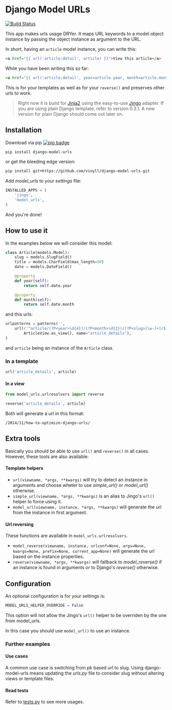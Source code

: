 # Django Model URLs

[![Build Status](https://travis-ci.org/vinyll/django-model-urls.svg)](https://travis-ci.org/vinyll/django-model-urls)

This app makes urls usage DRYer.
It maps URL keywords to a model object instance by passing the object
instance as argument to the URL.

In short, having an `article` model instance, you can write this:

```html
<a href="{{ url('article:detail', article) }}">View this article</a>
```

While you have been writing this so far:

```html
<a href="{{ url('article:detail', year=article.year, month=article.month, slug=article.slug) }}">View this article</a>
```

This is for your templates as well as for your `reverse()` and preserves
other urls to work.

> Right now it is build for [Jinja2](http://jinja.pocoo.org/) using the
easy-to-use [Jingo](https://github.com/jbalogh/jingo) adapter.
> If you are using plain Django template, refer to version 0.3.1.
> A new version for plain Django should come out later on.


## Installation

Download via pip [![pip badge](https://pypip.in/version/django-model-urls/badge.svg)](https://pypi.python.org/pypi/django-model-urls/)

```bash
pip install django-model-urls
```

or get the bleeding edge version:

```bash
pip install git+https://github.com/vinyll/django-model-urls.git
```

Add _model\_urls_ to your _settings_ file:

```python
INSTALLED_APPS = (
    'jingo',
    'model_urls',
)
```

And you're done!


## How to use it

In the examples below we will consider this model:

```python
class Article(models.Model):
    slug = models.SlugField()
    title = models.CharField(max_length=50)
    date = models.DateField()

    @property
    def year(self):
        return self.date.year

    @property
    def month(self):
        return self.date.month
```

and this urls:

```python
urlpatterns = patterns('',
    url(r'^article/(?P<year>\d{4})/(?P<month>\d{2})/(?P<slug>[\w-]+)/$',
        ArticleView.as_view(), name="article_details"),
)
```

and `article` being an instance of the `Article` class.

### In a template

```python
url('article_details', article)
```

#### In a view

```python
from model_urls.urlresolvers import reverse

reverse('article_details', article)
```

Both will generate a url in this format:

```
/2014/11/how-to-optimize-django-urls/
```

## Extra tools

Basically you should be able to use `url()` and `reverse()` in all cases.
However, these tools are also available:


#### Template helpers

- `url(viewname, *args, **kwargs)` will try to detect an instance in arguments
and choose wheter to use _simple\_url()_ or _model\_url()_ otherwise.
- `simple_url(viewname, *args, **kwargs)` is an alias to Jingo's `url()`
helper to force using it.
- `model_url(viewname, instance, *args, **kwargs)` will generate the url from
the instance in first argument.


#### Url reversing

These functions are available in `model_urls.urlresolvers`.

- `model_reverse(viewname, instance, urlconf=None, args=None, kwargs=None,
prefix=None, current_app=None)` will generate the url based on the instance
properties.
- `reverse(viewname, *args, **kwargs)` will fallback to _model\_reverse()_ if
an instance is found in arguments or to Django's _reverse()_ otherwise.


## Configuration

An optional configuration is for your settings is:

```python
MODEL_URLS_HELPER_OVERRIDE = False
```

This option will not allow the Jingo's `url()` helper to be overriden by the
one from model_urls.

In this case you should use `model_url()` to use an instance.



### Further examples

#### Use cases

A common use case is switching from pk based url to slug.
Using django-model-urls means updating the _urls.py_ file to consider slug
without altering views or template files.


#### Read tests

Refer to [tests.py](https://github.com/vinyll/django-model-urls/blob/master/model_urls/tests/)
to see more usages.
